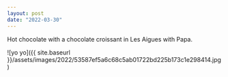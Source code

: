 ```yaml
---
layout: post
date: "2022-03-30"
---
```


Hot chocolate with a chocolate croissant in Les Aigues with Papa.

![yo yo]({{ site.baseurl }}/assets/images/2022/53587ef5a6c68c5ab01722bd225b173c1e298414.jpg)
